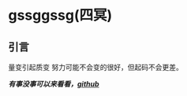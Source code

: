 # gssggssg(四冥)

## 引言
量变引起质变
努力可能不会变的很好，但起码不会更差。

___有事没事可以来看看，[github]___

[github]:https://github.com/gssggssg